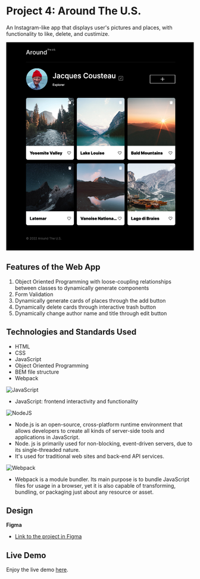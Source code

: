 # Project 4: Around The U.S.

An Instagram-like app that displays user's pictures and places, with functionality to like, delete, and custimize.

![Overview](./src/images/overview.png)

## Features of the Web App

1. Object Oriented Programming with loose-coupling relationships between classes to dynamically generate components
2. Form Validation
3. Dynamically generate cards of places through the add button
4. Dynamically delete cards through interactive trash button
5. Dynamically change author name and title through edit button

## Technologies and Standards Used

- HTML
- CSS
- JavaScript
- Object Oriented Programming
- BEM file structure
- Webpack

![JavaScript](https://img.shields.io/badge/javascript-%23323330.svg?style=for-the-badge&logo=javascript&logoColor=%23F7DF1E)

- JavaScript: frontend interactivity and functionality

![NodeJS](https://img.shields.io/badge/node.js-6DA55F?style=for-the-badge&logo=node.js&logoColor=white)

- Node.js is an open-source, cross-platform runtime environment that allows developers to create all kinds of server-side tools and applications in JavaScript.
- Node. js is primarily used for non-blocking, event-driven servers, due to its single-threaded nature.
- It's used for traditional web sites and back-end API services.

![Webpack](https://img.shields.io/badge/webpack-%238DD6F9.svg?style=for-the-badge&logo=webpack&logoColor=black)

- Webpack is a module bundler. Its main purpose is to bundle JavaScript files for usage in a browser, yet it is also capable of transforming, bundling, or packaging just about any resource or asset.

## Design

**Figma**

- [Link to the project in Figma](https://www.figma.com/file/SurN1jaeEQIhuZEDMhmWWf/Sprint-4-Around-The-U.S.-desktop-mobile?node-id=0%3A1)

## Live Demo

Enjoy the live demo [here](https://yuff1006.github.io/Around_the_US/).
